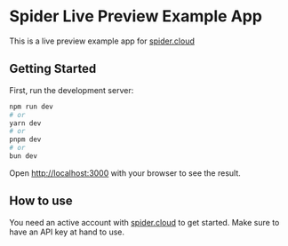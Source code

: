 # Spider Live Preview Example App

This is a live preview example app for [spider.cloud](https://spider.cloud)

## Getting Started

First, run the development server:

```bash
npm run dev
# or
yarn dev
# or
pnpm dev
# or
bun dev
```

Open [http://localhost:3000](http://localhost:3000) with your browser to see the result.

## How to use 

You need an active account with [spider.cloud](https://spider.cloud) to get started. Make sure to have an API key at hand to use.